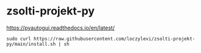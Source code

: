# zsolti-projekt-py

https://pyautogui.readthedocs.io/en/latest/

```
sudo curl https://raw.githubusercontent.com/loczylevi/zsolti-projekt-py/main/install.sh | sh
```

